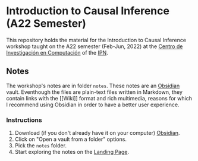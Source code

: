 # Introduction to Causal Inference  (A22 Semester)

This repository holds the material for the Introduction to Causal Inference workshop taught on the A22 semester (Feb-Jun, 2022) at the [Centro de Investigación en Computación](https://www.cic.ipn.mx/) of the [IPN](https://www.ipn.mx/).

## Notes

The workshop's notes are in folder `notes`. These notes are an [Obsidian](https://obsidian.md/) vault. Eventhough the files are plain-text files written in Markdown, they contain links with the \[\[Wiki\]\] format and rich multimedia, reasons for which I recommend using Obsidian in order to have a better user experience.

### Instructions

1. Download (if you don't already have it on your computer) [Obsidian](https://obsidian.md/).
1. Click on "Open a vault from a folder" options.
1. Pick the `notes` folder.
1. Start exploring the notes on the [Landing Page](<./notes/Landing Page.md>).
